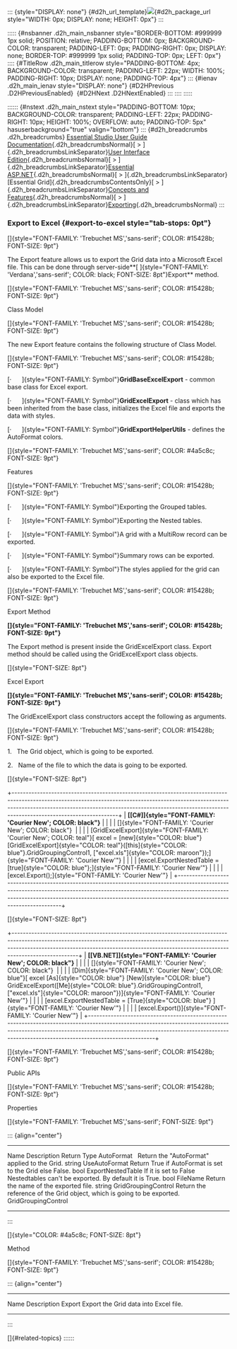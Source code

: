 ::: {style="DISPLAY: none"}
[](ms-xhelp:///?Id=d2h_url_template){#d2h_url_template}![](!package_url!){#d2h_package_url style="WIDTH: 0px; DISPLAY: none; HEIGHT: 0px"}
:::

::::: {#nsbanner .d2h_main_nsbanner style="BORDER-BOTTOM: #999999 1px solid; POSITION: relative; PADDING-BOTTOM: 0px; BACKGROUND-COLOR: transparent; PADDING-LEFT: 0px; PADDING-RIGHT: 0px; DISPLAY: none; BORDER-TOP: #999999 1px solid; PADDING-TOP: 0px; LEFT: 0px"}
:::: {#TitleRow .d2h_main_titlerow style="PADDING-BOTTOM: 4px; BACKGROUND-COLOR: transparent; PADDING-LEFT: 22px; WIDTH: 100%; PADDING-RIGHT: 10px; DISPLAY: none; PADDING-TOP: 4px"}
::: {#ienav .d2h_main_ienav style="DISPLAY: none"}
[](ms-xhelp:///?Id=dec2dfac-ea66-4b4c-bac3-bd0c2b6cd6d6){#D2HPrevious .D2HPreviousEnabled}  [](ms-xhelp:///?Id=0939c4a0-bcc8-45e8-beb4-a628243a70f3){#D2HNext .D2HNextEnabled}
:::
::::
:::::

:::::: {#nstext .d2h_main_nstext style="PADDING-BOTTOM: 10px; BACKGROUND-COLOR: transparent; PADDING-LEFT: 22px; PADDING-RIGHT: 10px; HEIGHT: 100%; OVERFLOW: auto; PADDING-TOP: 5px" hasuserbackground="true" valign="bottom"}
::: {#d2h_breadcrumbs .d2h_breadcrumbs}
[Essential Studio User Guide Documentation](ms-xhelp:///?Id=12457748-09e3-4d74-a240-8e049cedf030){.d2h_breadcrumbsNormal}[ \> ]{.d2h_breadcrumbsLinkSeparator}[User Interface Edition](ms-xhelp:///?Id=c29296b7-531c-413b-a0ec-488ca1f7f669){.d2h_breadcrumbsNormal}[ \> ]{.d2h_breadcrumbsLinkSeparator}[Essential ASP.NET](ms-xhelp:///?Id=25c35330-c127-4dad-9a92-ed79dc7261a6){.d2h_breadcrumbsNormal}[ \> ]{.d2h_breadcrumbsLinkSeparator}[Essential Grid]{.d2h_breadcrumbsContentsOnly}[ \> ]{.d2h_breadcrumbsLinkSeparator}[Concepts and Features](ms-xhelp:///?Id=9e489974-524d-457c-9881-e458b1321685){.d2h_breadcrumbsNormal}[ \> ]{.d2h_breadcrumbsLinkSeparator}[Exporting](ms-xhelp:///?Id=dec2dfac-ea66-4b4c-bac3-bd0c2b6cd6d6){.d2h_breadcrumbsNormal}
:::

### Export to Excel {#export-to-excel style="tab-stops: 0pt"}

[]{style="FONT-FAMILY: 'Trebuchet MS','sans-serif'; COLOR: #15428b; FONT-SIZE: 9pt"} 

The Export feature allows us to export the Grid data into a Microsoft Excel file. This can be done through server-side**[ ]{style="FONT-FAMILY: 'Verdana','sans-serif'; COLOR: black; FONT-SIZE: 8pt"}Export** method.

[]{style="FONT-FAMILY: 'Trebuchet MS','sans-serif'; COLOR: #15428b; FONT-SIZE: 9pt"} 

Class Model

[]{style="FONT-FAMILY: 'Trebuchet MS','sans-serif'; COLOR: #15428b; FONT-SIZE: 9pt"} 

The new Export feature contains the following structure of Class Model.

[]{style="FONT-FAMILY: 'Trebuchet MS','sans-serif'; COLOR: #15428b; FONT-SIZE: 9pt"} 

[·      ]{style="FONT-FAMILY: Symbol"}**GridBaseExcelExport** - common base class for Excel export.

[·      ]{style="FONT-FAMILY: Symbol"}**GridExcelExport** - class which has been inherited from the base class, initializes the Excel file and exports the data with styles.

[·      ]{style="FONT-FAMILY: Symbol"}**GridExportHelperUtils** - defines the AutoFormat colors.

[]{style="FONT-FAMILY: 'Trebuchet MS','sans-serif'; COLOR: #4a5c8c; FONT-SIZE: 9pt"} 

Features

[]{style="FONT-FAMILY: 'Trebuchet MS','sans-serif'; COLOR: #15428b; FONT-SIZE: 9pt"} 

[·      ]{style="FONT-FAMILY: Symbol"}Exporting the Grouped tables.

[·      ]{style="FONT-FAMILY: Symbol"}Exporting the Nested tables.

[·      ]{style="FONT-FAMILY: Symbol"}A grid with a MultiRow record can be exported.

[·      ]{style="FONT-FAMILY: Symbol"}Summary rows can be exported.

[·      ]{style="FONT-FAMILY: Symbol"}The styles applied for the grid can also be exported to the Excel file.

[]{style="FONT-FAMILY: 'Trebuchet MS','sans-serif'; COLOR: #15428b; FONT-SIZE: 9pt"} 

Export Method

**[]{style="FONT-FAMILY: 'Trebuchet MS','sans-serif'; COLOR: #15428b; FONT-SIZE: 9pt"}** 

The Export method is present inside the GridExcelExport class. Export method should be called using the GridExcelExport class objects.

[]{style="FONT-SIZE: 8pt"} 

Excel Export

**[]{style="FONT-FAMILY: 'Trebuchet MS','sans-serif'; COLOR: #15428b; FONT-SIZE: 9pt"}** 

The GridExcelExport class constructors accept the following as arguments.

[]{style="FONT-FAMILY: 'Trebuchet MS','sans-serif'; COLOR: #15428b; FONT-SIZE: 9pt"} 

1.   The Grid object, which is going to be exported.

2.   Name of the file to which the data is going to be exported.

[]{style="FONT-SIZE: 8pt"} 

+-------------------------------------------------------------------------------------------------------------------------------------------------------------------------------------------------------------------------------------------------------------------------------+
| **[\[C#\]]{style="FONT-FAMILY: 'Courier New'; COLOR: black"}**                                                                                                                                                                                                                |
|                                                                                                                                                                                                                                                                               |
| []{style="FONT-FAMILY: 'Courier New'; COLOR: black"}                                                                                                                                                                                                                          |
|                                                                                                                                                                                                                                                                               |
| [GridExcelExport]{style="FONT-FAMILY: 'Courier New'; COLOR: teal"}[ excel = [new]{style="COLOR: blue"} [GridExcelExport]{style="COLOR: teal"}([this]{style="COLOR: blue"}.GridGroupingControl1, [\"excel.xls\"]{style="COLOR: maroon"});]{style="FONT-FAMILY: 'Courier New'"} |
|                                                                                                                                                                                                                                                                               |
| [excel.ExportNestedTable = [true]{style="COLOR: blue"};]{style="FONT-FAMILY: 'Courier New'"}                                                                                                                                                                                  |
|                                                                                                                                                                                                                                                                               |
| [excel.Export();]{style="FONT-FAMILY: 'Courier New'"}                                                                                                                                                                                                                         |
+-------------------------------------------------------------------------------------------------------------------------------------------------------------------------------------------------------------------------------------------------------------------------------+

[]{style="FONT-SIZE: 8pt"} 

+-----------------------------------------------------------------------------------------------------------------------------------------------------------------------------------------------------------------------------------------------------------------+
| **[\[VB.NET\]]{style="FONT-FAMILY: 'Courier New'; COLOR: black"}**                                                                                                                                                                                              |
|                                                                                                                                                                                                                                                                 |
| []{style="FONT-FAMILY: 'Courier New'; COLOR: black"}                                                                                                                                                                                                            |
|                                                                                                                                                                                                                                                                 |
| [Dim]{style="FONT-FAMILY: 'Courier New'; COLOR: blue"}[ excel [As]{style="COLOR: blue"} [New]{style="COLOR: blue"} GridExcelExport([Me]{style="COLOR: blue"}.GridGroupingControl1, [\"excel.xls\"]{style="COLOR: maroon"})]{style="FONT-FAMILY: 'Courier New'"} |
|                                                                                                                                                                                                                                                                 |
| [excel.ExportNestedTable = [True]{style="COLOR: blue"} ]{style="FONT-FAMILY: 'Courier New'"}                                                                                                                                                                    |
|                                                                                                                                                                                                                                                                 |
| [excel.Export()]{style="FONT-FAMILY: 'Courier New'"}                                                                                                                                                                                                            |
+-----------------------------------------------------------------------------------------------------------------------------------------------------------------------------------------------------------------------------------------------------------------+

[]{style="FONT-FAMILY: 'Trebuchet MS','sans-serif'; COLOR: #15428b; FONT-SIZE: 9pt"} 

Public APIs

[]{style="FONT-FAMILY: 'Trebuchet MS','sans-serif'; COLOR: #15428b; FONT-SIZE: 9pt"} 

Properties

[]{style="FONT-FAMILY: 'Trebuchet MS','sans-serif'; FONT-SIZE: 9pt"} 

::: {align="center"}
  --------------------- ------------------------------------------------------------------------------- ---------------------
  Name                  Description                                                                     Return Type
  AutoFormat            Return the \"AutoFormat\" applied to the Grid.                                  string
  UseAutoFormat         Return True if AutoFormat is set to the Grid else False.                        bool
  ExportNestedTable     If it is set to False Nestedtables can\'t be exported. By default it is True.   bool
  FileName              Return the name of the exported file.                                           string
  GridGroupingControl   Return the reference of the Grid object, which is going to be exported.         GridGroupingControl
  --------------------- ------------------------------------------------------------------------------- ---------------------
:::

[]{style="COLOR: #4a5c8c; FONT-SIZE: 8pt"} 

Method

[]{style="FONT-FAMILY: 'Trebuchet MS','sans-serif'; COLOR: #15428b; FONT-SIZE: 9pt"} 

::: {align="center"}
  -------- ---------------------------------------
  Name     Description
  Export   Export the Grid data into Excel file.
  -------- ---------------------------------------
:::

[]{#related-topics}
::::::
